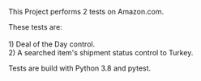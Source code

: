 This Project performs 2 tests on Amazon.com. 

These tests are: <br><br>
                 1) Deal of the Day control.<br>
                 2) A searched item's shipment status control to Turkey.
                 
Tests are build with Python 3.8 and pytest.

